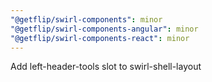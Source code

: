 ```yaml
---
"@getflip/swirl-components": minor
"@getflip/swirl-components-angular": minor
"@getflip/swirl-components-react": minor
---
```


Add left-header-tools slot to swirl-shell-layout
